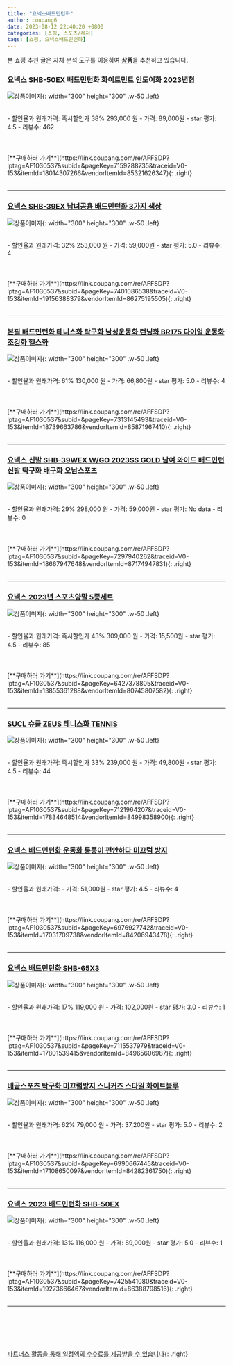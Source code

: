 ```yaml
---
title: "요넥스배드민턴화"
author: coupang6
date: 2023-08-12 22:40:20 +0800
categories: [쇼핑, 스포츠/레저]
tags: [쇼핑, 요넥스배드민턴화]
---
```


본 쇼핑 추천 글은 자체 분석 도구를 이용하여 [**상품**](https://link.coupang.com/a/bao1ui)을 추천하고 있습니다.

### [요넥스 SHB-50EX 배드민턴화 화이트민트 인도어화 2023년형](https://link.coupang.com/re/AFFSDP?lptag=AF1030537&subid=&pageKey=7159288735&traceid=V0-153&itemId=18014307266&vendorItemId=85321626347)

![상품이미지](https://thumbnail6.coupangcdn.com/thumbnails/remote/230x230ex/image/vendor_inventory/6e9d/e276e36e591d4d6b024223e3d2f8fcfef8f78c230456227e098e00904b11.jpg){: width="300" height="300" .w-50 .left}


<br>
- 할인율과 원래가격: 즉시할인가 38%  293,000   원
- 가격: 89,000원
- star 평가: 4.5
- 리뷰수: 462
<br>
<br>
<br>
<br>
[**구매하러 가기**](https://link.coupang.com/re/AFFSDP?lptag=AF1030537&subid=&pageKey=7159288735&traceid=V0-153&itemId=18014307266&vendorItemId=85321626347){: .right}
<br>
<br>

---

### [요넥스 SHB-39EX 남녀공용 배드민턴화 3가지 색상](https://link.coupang.com/re/AFFSDP?lptag=AF1030537&subid=&pageKey=7401086538&traceid=V0-153&itemId=19156388379&vendorItemId=86275195505)

![상품이미지](https://thumbnail8.coupangcdn.com/thumbnails/remote/230x230ex/image/vendor_inventory/45f5/14d03efb0d3027dfd084303d0e0714584abc45d98ae4f6707ac654f4da8a.jpg){: width="300" height="300" .w-50 .left}


<br>
- 할인율과 원래가격: 32%  253,000   원
- 가격: 59,000원
- star 평가: 5.0
- 리뷰수: 4
<br>
<br>
<br>
<br>
[**구매하러 가기**](https://link.coupang.com/re/AFFSDP?lptag=AF1030537&subid=&pageKey=7401086538&traceid=V0-153&itemId=19156388379&vendorItemId=86275195505){: .right}
<br>
<br>

---

### [본필 배드민턴화 테니스화 탁구화 남성운동화 런닝화 BR175 다이얼 운동화 조깅화 헬스화](https://link.coupang.com/re/AFFSDP?lptag=AF1030537&subid=&pageKey=7313145493&traceid=V0-153&itemId=18739663786&vendorItemId=85871967410)

![상품이미지](https://thumbnail9.coupangcdn.com/thumbnails/remote/230x230ex/image/vendor_inventory/8938/213353ba7ed952e7550d25df41b41526d27ce5e8ec94946d85065426b6d2.jpg){: width="300" height="300" .w-50 .left}


<br>
- 할인율과 원래가격: 61%  130,000   원
- 가격: 66,800원
- star 평가: 5.0
- 리뷰수: 4
<br>
<br>
<br>
<br>
[**구매하러 가기**](https://link.coupang.com/re/AFFSDP?lptag=AF1030537&subid=&pageKey=7313145493&traceid=V0-153&itemId=18739663786&vendorItemId=85871967410){: .right}
<br>
<br>

---

### [요넥스 신발 SHB-39WEX W/GO 2023SS GOLD 남여 와이드 배드민턴신발 탁구화 배구화 오남스포츠](https://link.coupang.com/re/AFFSDP?lptag=AF1030537&subid=&pageKey=7297940262&traceid=V0-153&itemId=18667947648&vendorItemId=87174947831)

![상품이미지](https://thumbnail10.coupangcdn.com/thumbnails/remote/230x230ex/image/vendor_inventory/0bf2/471c47b419c50f2a002cd34e9be4a9f4cef24101ac9269cd3367f77a17e1.jpg){: width="300" height="300" .w-50 .left}


<br>
- 할인율과 원래가격: 29%  298,000   원
- 가격: 59,000원
- star 평가: No data
- 리뷰수: 0
<br>
<br>
<br>
<br>
[**구매하러 가기**](https://link.coupang.com/re/AFFSDP?lptag=AF1030537&subid=&pageKey=7297940262&traceid=V0-153&itemId=18667947648&vendorItemId=87174947831){: .right}
<br>
<br>

---

### [요넥스 2023년 스포츠양말 5종세트](https://link.coupang.com/re/AFFSDP?lptag=AF1030537&subid=&pageKey=6427378805&traceid=V0-153&itemId=13855361288&vendorItemId=80745807582)

![상품이미지](https://thumbnail7.coupangcdn.com/thumbnails/remote/230x230ex/image/vendor_inventory/568c/e9d3a19c226750c01de4b054ea034d428858a7ba74890ea1d60a091058e9.jpg){: width="300" height="300" .w-50 .left}


<br>
- 할인율과 원래가격: 즉시할인가 43%  309,000   원
- 가격: 15,500원
- star 평가: 4.5
- 리뷰수: 85
<br>
<br>
<br>
<br>
[**구매하러 가기**](https://link.coupang.com/re/AFFSDP?lptag=AF1030537&subid=&pageKey=6427378805&traceid=V0-153&itemId=13855361288&vendorItemId=80745807582){: .right}
<br>
<br>

---

### [SUCL 슈클 ZEUS 테니스화 TENNIS](https://link.coupang.com/re/AFFSDP?lptag=AF1030537&subid=&pageKey=7121964207&traceid=V0-153&itemId=17834648514&vendorItemId=84998358900)

![상품이미지](https://thumbnail7.coupangcdn.com/thumbnails/remote/230x230ex/image/vendor_inventory/b126/4e59b86a2f956c20aa177dec24ac96c4a4355e2529e4a038aef8b5a6a851.jpg){: width="300" height="300" .w-50 .left}


<br>
- 할인율과 원래가격: 즉시할인가 33%  239,000   원
- 가격: 49,800원
- star 평가: 4.5
- 리뷰수: 44
<br>
<br>
<br>
<br>
[**구매하러 가기**](https://link.coupang.com/re/AFFSDP?lptag=AF1030537&subid=&pageKey=7121964207&traceid=V0-153&itemId=17834648514&vendorItemId=84998358900){: .right}
<br>
<br>

---

### [요넥스 배드민턴화 운동화 통풍이 편안하다 미끄럼 방지](https://link.coupang.com/re/AFFSDP?lptag=AF1030537&subid=&pageKey=6976927742&traceid=V0-153&itemId=17031709738&vendorItemId=84206943478)

![상품이미지](https://thumbnail6.coupangcdn.com/thumbnails/remote/230x230ex/image/vendor_inventory/350d/63dc965319b66b56150965a9bf3195f0fc56466821416bfa7955809159f4.jpg){: width="300" height="300" .w-50 .left}


<br>
- 할인율과 원래가격: 
- 가격: 51,000원
- star 평가: 4.5
- 리뷰수: 4
<br>
<br>
<br>
<br>
[**구매하러 가기**](https://link.coupang.com/re/AFFSDP?lptag=AF1030537&subid=&pageKey=6976927742&traceid=V0-153&itemId=17031709738&vendorItemId=84206943478){: .right}
<br>
<br>

---

### [요넥스 배드민턴화 SHB-65X3](https://link.coupang.com/re/AFFSDP?lptag=AF1030537&subid=&pageKey=7115537979&traceid=V0-153&itemId=17801539415&vendorItemId=84965606987)

![상품이미지](https://thumbnail6.coupangcdn.com/thumbnails/remote/230x230ex/image/retail/images/2023/02/06/10/2/9619a348-aec1-4c99-b491-890e190fb6fd.png){: width="300" height="300" .w-50 .left}


<br>
- 할인율과 원래가격: 17%  119,000   원
- 가격: 102,000원
- star 평가: 3.0
- 리뷰수: 1
<br>
<br>
<br>
<br>
[**구매하러 가기**](https://link.coupang.com/re/AFFSDP?lptag=AF1030537&subid=&pageKey=7115537979&traceid=V0-153&itemId=17801539415&vendorItemId=84965606987){: .right}
<br>
<br>

---

### [배곧스포츠 탁구화 미끄럼방지 스니커즈 스타일 화이트블루](https://link.coupang.com/re/AFFSDP?lptag=AF1030537&subid=&pageKey=6990667445&traceid=V0-153&itemId=17108650097&vendorItemId=84282361750)

![상품이미지](https://thumbnail9.coupangcdn.com/thumbnails/remote/230x230ex/image/retail/images/446204701628863-37acb125-a038-4424-8b6e-5da740f956a6.jpg){: width="300" height="300" .w-50 .left}


<br>
- 할인율과 원래가격: 62%  79,000   원
- 가격: 37,200원
- star 평가: 5.0
- 리뷰수: 2
<br>
<br>
<br>
<br>
[**구매하러 가기**](https://link.coupang.com/re/AFFSDP?lptag=AF1030537&subid=&pageKey=6990667445&traceid=V0-153&itemId=17108650097&vendorItemId=84282361750){: .right}
<br>
<br>

---

### [요넥스 2023 배드민턴화 SHB-50EX](https://link.coupang.com/re/AFFSDP?lptag=AF1030537&subid=&pageKey=7425541080&traceid=V0-153&itemId=19273666467&vendorItemId=86388798516)

![상품이미지](https://thumbnail7.coupangcdn.com/thumbnails/remote/230x230ex/image/vendor_inventory/8acd/4a336b9c82b605fc64ff7315d6407de92d40febba77ab1bdd8bb260ee893.png){: width="300" height="300" .w-50 .left}


<br>
- 할인율과 원래가격: 13%  116,000   원
- 가격: 89,000원
- star 평가: 5.0
- 리뷰수: 1
<br>
<br>
<br>
<br>
[**구매하러 가기**](https://link.coupang.com/re/AFFSDP?lptag=AF1030537&subid=&pageKey=7425541080&traceid=V0-153&itemId=19273666467&vendorItemId=86388798516){: .right}
<br>
<br>

---
<br><br><br><br><br> [파트너스 활동을 통해 일정액의 수수료를 제공받을 수 있습니다](https://link.coupang.com/a/bao1ui){: .right}